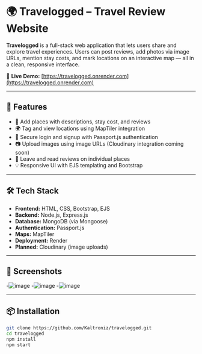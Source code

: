# 🌍 Travelogged – Travel Review Website

**Travelogged** is a full-stack web application that lets users share and explore travel experiences. Users can post reviews, add photos via image URLs, mention stay costs, and mark locations on an interactive map — all in a clean, responsive interface.

🔗 **Live Demo:** [https://travelogged.onrender.com](https://travelogged.onrender.com)

---

## 🚀 Features

- 📝 Add places with descriptions, stay cost, and reviews  
- 🌍 Tag and view locations using MapTiler integration  
- 🔐 Secure login and signup with Passport.js authentication  
- 📷 Upload images using image URLs (Cloudinary integration coming soon)  
- 💬 Leave and read reviews on individual places  
- 💡 Responsive UI with EJS templating and Bootstrap

---

## 🛠 Tech Stack

- **Frontend:** HTML, CSS, Bootstrap, EJS  
- **Backend:** Node.js, Express.js  
- **Database:** MongoDB (via Mongoose)  
- **Authentication:** Passport.js  
- **Maps:** MapTiler  
- **Deployment:** Render  
- **Planned:** Cloudinary (image uploads)

---

## 📸 Screenshots

-![image](https://github.com/user-attachments/assets/aa42a71b-598d-4362-a9f3-8bf1b6a13950)
-![image](https://github.com/user-attachments/assets/8cf3aec4-9844-472f-a50a-595d8547159d)
-![image](https://github.com/user-attachments/assets/b20b0f9d-2e9b-4f77-bd06-28f8c63ccd1e)



---

## 📦 Installation

```bash
git clone https://github.com/Kaltroniz/travelogged.git
cd travelogged
npm install
npm start
